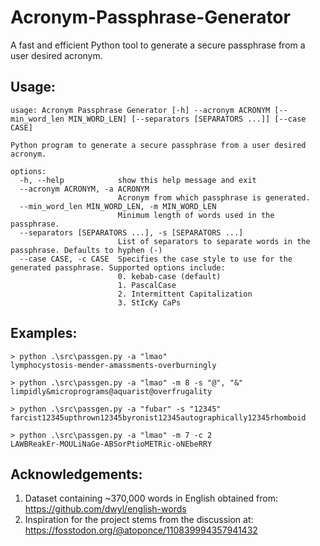# Acronym-Passphrase-Generator
A fast and efficient Python tool to generate a secure passphrase from a user desired acronym.

## Usage:
```
usage: Acronym Passphrase Generator [-h] --acronym ACRONYM [--min_word_len MIN_WORD_LEN] [--separators [SEPARATORS ...]] [--case CASE]

Python program to generate a secure passphrase from a user desired acronym.

options:
  -h, --help            show this help message and exit
  --acronym ACRONYM, -a ACRONYM
                        Acronym from which passphrase is generated.
  --min_word_len MIN_WORD_LEN, -m MIN_WORD_LEN
                        Minimum length of words used in the passphrase.
  --separators [SEPARATORS ...], -s [SEPARATORS ...]
                        List of separators to separate words in the passphrase. Defaults to hyphen (-)
  --case CASE, -c CASE  Specifies the case style to use for the generated passphrase. Supported options include: 
                        0. kebab-case (default) 
                        1. PascalCase 
                        2. Intermittent Capitalization 
                        3. StIcKy CaPs
```

## Examples:
```
> python .\src\passgen.py -a "lmao"
lymphocystosis-mender-amassments-overburningly

> python .\src\passgen.py -a "lmao" -m 8 -s "@", "&"
limpidly&microprograms@aquarist@overfrugality

> python .\src\passgen.py -a "fubar" -s "12345"
farcist12345upthrown12345byronist12345autographically12345rhomboid

> python .\src\passgen.py -a "lmao" -m 7 -c 2
LAWBReakEr-MOULiNaGe-ABSorPtioMETRic-oNEbeRRY
```

## Acknowledgements:
1. Dataset containing ~370,000 words in English obtained from: https://github.com/dwyl/english-words
2. Inspiration for the project stems from the discussion at: https://fosstodon.org/@atoponce/110839994357941432

